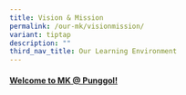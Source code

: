 ```yaml
---
title: Vision & Mission
permalink: /our-mk/visionmission/
variant: tiptap
description: ""
third_nav_title: Our Learning Environment
---
```

<h4><a href="https://go.gov.sg/mkenviron" rel="noopener noreferrer nofollow" target="_blank">Welcome to MK @ Punggol!</a></h4><p></p>